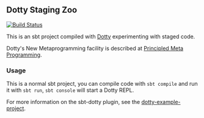 ## Dotty Staging Zoo
[![Build Status](https://travis-ci.org/biboudis/dotty-staging-zoo.svg?branch=master)](https://travis-ci.org/biboudis/dotty-staging-zoo)

This is an sbt project compiled with [Dotty](dotty.epfl.ch) experimenting with staged code.

Dotty's New Metaprogramming facility is described at [Principled Meta Programming](http://dotty.epfl.ch/docs/reference/principled-meta-programming.html).

### Usage

This is a normal sbt project, you can compile code with `sbt compile` and run it
with `sbt run`, `sbt console` will start a Dotty REPL.

For more information on the sbt-dotty plugin, see the
[dotty-example-project](https://github.com/lampepfl/dotty-example-project/blob/master/README.md).
